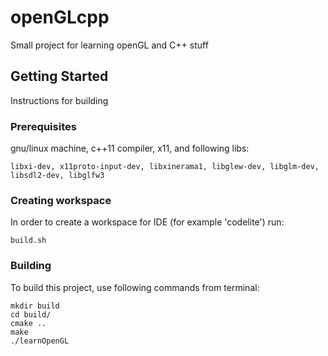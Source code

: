 # openGLcpp

Small project for learning openGL and C++ stuff

## Getting Started

Instructions for building 

### Prerequisites

gnu/linux machine, c++11 compiler, x11, and following libs:

```
libxi-dev, x11proto-input-dev, libxinerama1, libglew-dev, libglm-dev, libsdl2-dev, libglfw3
```

### Creating workspace

In order to create a workspace for IDE (for example 'codelite') run:

```
build.sh
```

### Building

To build this project, use following commands from terminal:

```
mkdir build
cd build/
cmake ..
make
./learnOpenGL
```
